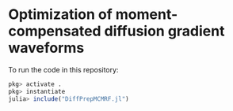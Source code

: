 # Optimization of moment-compensated diffusion gradient waveforms

To run the code in this repository:
```julia
pkg> activate .
pkg> instantiate
julia> include("DiffPrepMCMRF.jl")
```
